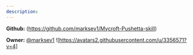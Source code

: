 ```yaml
---
description: 
---
```



**Github:** (https://github.com/marksev1/Mycroft-Pushetta-skill)

**Owner:** [@marksev1](https://github.com/marksev1) ![https://avatars2.githubusercontent.com/u/3356571?v=4]


